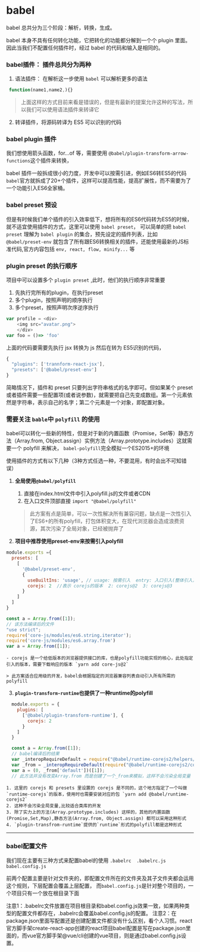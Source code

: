 # babel

babel 总共分为三个阶段：解析，转换，生成。

babel 本身不具有任何转化功能，它把转化的功能都分解到一个个 plugin 里面。因此当我们不配置任何插件时，经过 babel 的代码和输入是相同的。

### babel插件： 插件总共分为两种
1. 语法插件： 在解析这一步使用 `babel` 可以解析更多的语法

```js
 function(name1,name2,){}
```
> 上面这样的方式目前来看是错误的，但是有最新的提案允许这种的写法，所以我们可以使用语法插件来转译它

2.  转译插件，将源码转译为 ES5 可以识别的代码


### babel plugin 插件
我们想使用箭头函数，for...of 等，需要使用 `@babel/plugin-transform-arrow-functions`这个插件来转换，


babel 插件一般拆成很小的力度，开发中可以按需引进，例如ES6转ES5的代码 `babel`官方就拆成了20+个插件，这样可以提高性能，提高扩展性，而不需要为了一个功能引入ES6全家桶。


###  babel preset 预设

但是有时候我们单个插件的引入效率低下，想将所有的ES6代码转为ES5的时候，就不适宜使用插件的方式，这里可以使用 `babel preset`， 可以简单的把 `babel preset` 理解为 `babel plugin` 的集合，预先设定的插件列表，比如 `@babel/preset-env` 就包含了所有跟ES6转换相关的插件，还能使用最新的JS标准代码,官方内容包括 `env, react, flow, minify...` 等


### plugin  preset 的执行顺序

项目中可以设置多个 `plugin preset` ,此时，他们的执行顺序非常重要

1. 先执行完所有的plugin，在执行preset
2. 多个plugin，按照声明的顺序执行
3. 多个preset，按照声明次序逆序执行

```js
var profile = <div>
    <img src="avatar.png">
    </div>
var foo = ()=> 'foo'
```

上面的代码要需要先执行 jsx 转换为 js 然后在转为 ES5识别的代码，

```js
{
  "plugins": ['trannform-react-jsx'],
  "presets": ['@babel/preset-env']
}
```

简略情况下，插件和 preset 只要列出字符串格式的名字即可。但如果某个 preset 或者插件需要一些配置项(或者说参数)，就需要把自己先变成数组。第一个元素依然是字符串，表示自己的名字；第二个元素是一个对象，即配置对象。



###  需要关注  `bable`中 `polyfill` 的使用
babel可以转化一些新的特性，但是对于新的内置函数（Promise，Set等）静态方法（Array.from, Object.assign）实例方法（Array.prototype.includes）这就需要一个 polyfill 来解决， `babel-polyfill`完全模拟一个ES2015+的环境


使用插件的方式有以下几种（3种方式任选一种，不要混用，有时会出不可知错误）

1. **全局使用`@babel/polyfill`**
    1. 直接在index.html文件中引入polyfill.js的文件或者CDN
    2. 在入口文件顶部直接 `import "@babel/polyfill"`

    > 此方案有点是简单，可以一次性解决所有兼容问题，缺点是一次性引入了ES6+的所有polyfill，打包体积变大，在现代浏览器会造成浪费资源，其次污染了全局对象，已经被抛弃了

2.  **项目中推荐使用preset-env来按需引入polyfill**
```js
module.exports ={
  presets: [
    [
      '@babel/preset-env',
      {
        useBuiltIns: 'usage', // usage: 按需引入  entry: 入口引入(整体引入)  false: 不引入polyfill
        corejs: 2  //表示 corejs的版本  2: corejs@2  3: corejs@3
      }
    ]
  ]
}

const a = Array.from([1]);
// 该方法编译后的文件
"use strict";
require('core-js/modules/es6.string.iterator');
require('core-js/modules/es6.array.from')
var a = Array.from([1]);
```
    - corejs 是一个给低版本的浏览器提供接口的库，也是polyfill功能实现的核心，此处指定引入的版本，需要下载响应的版本 `yarn add core-js@2`

    > 此方案适合应用级的开发，babel会根据指定的浏览器兼容列表自动引入所有所需的polyfill

3. **`plugin-transform-runtime`也提供了一种runtime的polyfill**
```js
  module.exports = {
    plugins: [
      ['@babel/plugin-transform-runtime'], {
        corejs: 2
      }
    ]
  }

  const a = Array.from([1]);
  // babel编译后的结果
  var _interopRequireDefault = require("@babel/runtime-corejs2/helpers/interopRequireDefault")
  var _from = _interopRequireDefault(require("@babel/runtime-corejs2/core-js/array/from"));
  var a = (0, _from['default'])([1]);
  // 此方法并没有改变Array.from 而是创建了一个_from来模拟，这样不会污染全局变量
```
    1. 这里的 corejs 和 presets 里设置的 corejs 是不同的，这个地方指定了一个叫做`runtime-corejs`的版本，使用时也需要安装对应的包 `yarn add @babel/runtime-corejs2`
    2. 这种不会污染全局变量,比较适合类库的开发
    3. 除了实力上的方法(Array.prototype.includes) 这样的，其他的内置函数(Promise,Set,Map),静态方法(Array.from, Object.assign) 都可以采用这种形式
    4. `plugin-transfrom-runtime`提供的`runtime`形式的polyfill都是这种形式


---
### babel配置文件
我们现在主要有三种方式来配置babel的使用 `.babelrc  .babelrc.js  babel.config.js`

前两个配置主要是针对文件夹的，即配置文件所在的文件夹及其子文件夹都会运用这个规则，下层配置会覆盖上层配置， 而`babel.config.js`是针对整个项目的，一个项目只有一个放在根目录下面


注意1：.babelrc文件放置在项目根目录和babel.config.js效果一致，如果两种类型的配置文件都存在，.babelrc会覆盖babel.config.js的配置。
注意2：在package.json里面写配置还是创建配置文件都没有什么区别，看个人习惯。react官方脚手架create-react-app创建的react项目babel配置是写在package.json里面的，而vue官方脚手架@vue/cli创建的vue项目，则是通过babel.config.js设置。